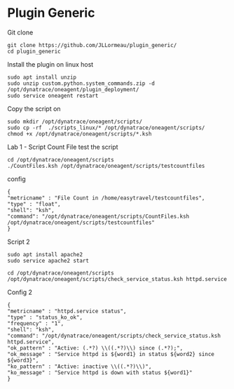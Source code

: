 # Plugin Generic

Git clone

    git clone https://github.com/JLLormeau/plugin_generic/
    cd plugin_generic
   
 
Install the plugin on linux host
   
    sudo apt install unzip
    sudo unzip custom.python.system_commands.zip -d /opt/dynatrace/oneagent/plugin_deployment/
    sudo service oneagent restart

Copy the script on

    sudo mkdir /opt/dynatrace/oneagent/scripts/
    sudo cp -rf  ./scripts_linux/* /opt/dynatrace/oneagent/scripts/
    chmod +x /opt/dynatrace/oneagent/scripts/*.ksh
  

Lab 1 - Script Count File
  test the script
  
    cd /opt/dynatrace/oneagent/scripts
    ./CountFiles.ksh /opt/dynatrace/oneagent/scripts/testcountfiles
    
  config
  
    {
    "metricname" : "File Count in /home/easytravel/testcountfiles",
    "type" : "float",
    "shell": "ksh",
    "command": "/opt/dynatrace/oneagent/scripts/CountFiles.ksh /opt/dynatrace/oneagent/scripts/testcountfiles"
    }


Script 2 

    sudo apt install apache2
    sudo service apache2 start
  
    cd /opt/dynatrace/oneagent/scripts
    /opt/dynatrace/oneagent/scripts/check_service_status.ksh httpd.service
  
  
 Config 2
 
    {
    "metricname" : "httpd.service status",
    "type" : "status_ko_ok",
    "frequency" : "1",
    "shell": "ksh",
    "command": "/opt/dynatrace/oneagent/scripts/check_service_status.ksh httpd.service",
    "ok_pattern" : "Active: (.*?) \\((.*?)\\) since (.*?);",
    "ok_message" : "Service httpd is ${word1} in status ${word2} since ${word3}",
    "ko_pattern" : "Active: inactive \\((.*?)\\)",
    "ko_message" : "Service httpd is down with status ${word1}"
    }

